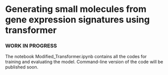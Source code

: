 # Generating small molecules from gene expression signatures using transformer

### WORK IN PROGRESS
The notebook Modified_Transformer.ipynb contains all the codes for training and evaluating the model. Command-line version of the code will be published soon.
